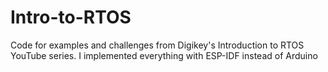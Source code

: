 # Intro-to-RTOS
Code for examples and challenges from Digikey's Introduction to RTOS YouTube series. I implemented everything with ESP-IDF instead of Arduino

